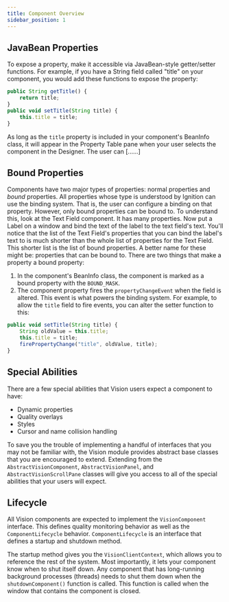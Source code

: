 ```yaml
---
title: Component Overview
sidebar_position: 1
---
```

## JavaBean Properties
To expose a property, make it accessible via JavaBean-style getter/setter functions. For example, if you have a String field called "title" on your component, you would add these functions to expose the property:

```js
public String getTitle() {
    return title;
}
public void setTitle(String title) {
    this.title = title;
}
```

As long as the `title` property is included in your component's BeanInfo class, it will appear in the Property Table pane when your user selects the component in the Designer. The user can [......]

## Bound Properties
Components have two major types of properties: normal properties and *bound* properties. All properties whose type is understood by Ignition can use the binding system. That is, the user can configure a binding on that property. However, only bound properties can be bound to. To understand this, look at the Text Field component. It has many properties. Now put a Label on a window and bind the text of the label to the text field's text. You'll notice that the list of the Text Field's properties that you can bind the label's text to is much shorter than the whole list of properties for the Text Field. This shorter list is the list of bound properties. A better name for these might be: properties that can be bound to.
There are two things that make a property a bound property:

1. In the component's BeanInfo class, the component is marked as a bound property with the `BOUND_MASK`.
2. The component property fires the `propertyChangeEvent` when the field is altered. This event is what powers the binding system. For example, to allow the `title` field to fire events, you can alter the setter function to this:

```js
public void setTitle(String title) {
    String oldValue = this.title;
    this.title = title;
    firePropertyChange("title", oldValue, title);
}
```
## Special Abilities
There are a few special abilities that Vision users expect a component to have:
* Dynamic properties
* Quality overlays
* Styles
* Cursor and name collision handling

To save you the trouble of implementing a handful of interfaces that you may not be familiar with, the Vision module provides abstract base classes that you are encouraged to extend. Extending from the `AbstractVisionComponent`, `AbstractVisionPanel`, and `AbstractVisionScrollPane` classes will give you access to all of the special abilities that your users will expect.

## Lifecycle
All Vision components are expected to implement the `VisionComponent` interface. This defines quality monitoring behavior as well as the `ComponentLifecycle` behavior. `ComponentLifecycle` is an interface that defines a startup and shutdown method. 

The startup method gives you the `VisionClientContext`, which allows you to reference the rest of the system. Most importantly, it lets your component know when to shut itself down. Any component that has long-running background processes (threads) needs to shut them down when the `shutdownComponent()` function is called. This function is called when the window that contains the component is closed. 